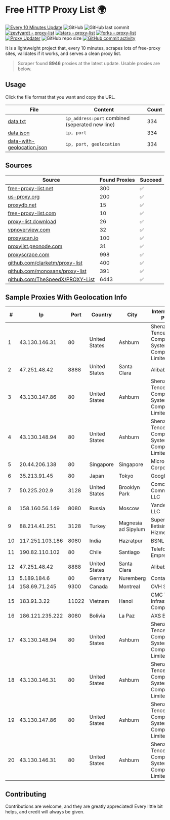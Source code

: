 
# Free HTTP Proxy List 🌍

[![Every 10 Minutes Update](https://github.com/mertguvencli/http-proxy-list/actions/workflows/main.yml/badge.svg?branch=main)](https://github.com/mertguvencli/http-proxy-list/actions/workflows/main.yml)
![GitHub](https://img.shields.io/github/license/mertguvencli/http-proxy-list)
![GitHub last commit](https://img.shields.io/github/last-commit/mertguvencli/http-proxy-list)
[![zevtyardt - proxy-list](https://img.shields.io/static/v1?label=zevtyardt&message=proxy-list&color=blue&logo=github)](https://github.com/zevtyardt/proxy-list "Go to GitHub repo")
[![stars - proxy-list](https://img.shields.io/github/stars/zevtyardt/proxy-list?style=social)](https://github.com/zevtyardt/proxy-list)
[![forks - proxy-list](https://img.shields.io/github/forks/zevtyardt/proxy-list?style=social)](https://github.com/zevtyardt/proxy-list)
[![Proxy Updater](https://github.com/zevtyardt/proxy-list/workflows/Proxy%20Updater/badge.svg)](https://github.com/zevtyardt/proxy-list/actions?query=workflow:"Proxy+Updater")
![GitHub repo size](https://img.shields.io/github/repo-size/zevtyardt/proxy-list)
[![GitHub commit activity](https://img.shields.io/github/commit-activity/m/zevtyardt/proxy-list?logo=commits)](https://github.com/zevtyardt/proxy-list/commits/main)

It is a lightweight project that, every 10 minutes, scrapes lots of free-proxy sites, validates if it works, and serves a clean proxy list.

> Scraper found **8946** proxies at the latest update. Usable proxies are below.

## Usage

Click the file format that you want and copy the URL.

|File|Content|Count|
|----|-------|-----|
|[data.txt](https://raw.githubusercontent.com/mertguvencli/http-proxy-list/main/proxy-list/data.txt)|`ip_address:port` combined (seperated new line)|334|
|[data.json](https://raw.githubusercontent.com/mertguvencli/http-proxy-list/main/proxy-list/data.json)|`ip, port`|334|
|[data-with-geolocation.json](https://raw.githubusercontent.com/mertguvencli/http-proxy-list/main/proxy-list/data-with-geolocation.json)|`ip, port, geolocation`|334|

## Sources

|Source|Found Proxies|Succeed|
|------|-------------|-------|
|[free-proxy-list.net](https://free-proxy-list.net)|300|✅|
|[us-proxy.org](https://www.us-proxy.org)|200|✅|
|[proxydb.net](http://proxydb.net)|15|✅|
|[free-proxy-list.com](https://free-proxy-list.com/?page=&port=&type%5B%5D=http&type%5B%5D=https&up_time=0&search=Search)|10|✅|
|[proxy-list.download](https://www.proxy-list.download/HTTP)|26|✅|
|[vpnoverview.com](https://vpnoverview.com/privacy/anonymous-browsing/free-proxy-servers)|32|✅|
|[proxyscan.io](https://www.proxyscan.io)|100|✅|
|[proxylist.geonode.com](https://proxylist.geonode.com/api/proxy-list?limit=300&page=1&sort_by=lastChecked&sort_type=desc&protocols=http,https)|31|✅|
|[proxyscrape.com](https://api.proxyscrape.com/v2/?request=displayproxies&protocol=http&timeout=10000&country=all&ssl=all&anonymity=all)|998|✅|
|[github.com/clarketm/proxy-list](https://raw.githubusercontent.com/clarketm/proxy-list/master/proxy-list-raw.txt)|400|✅|
|[github.com/monosans/proxy-list](https://raw.githubusercontent.com/monosans/proxy-list/main/proxies/http.txt)|391|✅|
|[github.com/TheSpeedX/PROXY-List](https://raw.githubusercontent.com/TheSpeedX/PROXY-List/master/http.txt)|6443|✅|


## Sample Proxies With Geolocation Info

|#|Ip|Port|Country|City|Internet Service Provider|
|-|--|----|-------|----|-------------------------|
|1|43.130.146.31|80|United States|Ashburn|Shenzhen Tencent Computer Systems Company Limited|
|2|47.251.48.42|8888|United States|Santa Clara|Alibaba.com LLC|
|3|43.130.147.86|80|United States|Ashburn|Shenzhen Tencent Computer Systems Company Limited|
|4|43.130.148.94|80|United States|Ashburn|Shenzhen Tencent Computer Systems Company Limited|
|5|20.44.206.138|80|Singapore|Singapore|Microsoft Corporation|
|6|35.213.91.45|80|Japan|Tokyo|Google LLC|
|7|50.225.202.9|3128|United States|Brooklyn Park|Comcast Cable Communications, LLC|
|8|158.160.56.149|8080|Russia|Moscow|Yandex.Cloud LLC|
|9|88.214.41.251|3128|Turkey|Magnesia ad Sipylum|Superonline Iletisim Hizmetleri A.S.|
|10|117.251.103.186|8080|India|Hazratpur|BSNL Internet|
|11|190.82.110.102|80|Chile|Santiago|Telefonica Empresas|
|12|47.251.48.42|8888|United States|Santa Clara|Alibaba.com LLC|
|13|5.189.184.6|80|Germany|Nuremberg|Contabo GmbH|
|14|158.69.71.245|9300|Canada|Montreal|OVH SAS|
|15|183.91.3.22|11022|Vietnam|Hanoi|CMC Telecom Infrastructure Company|
|16|186.121.235.222|8080|Bolivia|La Paz|AXS Bolivia S. A.|
|17|43.130.148.94|80|United States|Ashburn|Shenzhen Tencent Computer Systems Company Limited|
|18|43.130.146.31|80|United States|Ashburn|Shenzhen Tencent Computer Systems Company Limited|
|19|43.130.147.86|80|United States|Ashburn|Shenzhen Tencent Computer Systems Company Limited|
|20|43.130.146.31|80|United States|Ashburn|Shenzhen Tencent Computer Systems Company Limited|



## Contributing

Contributions are welcome, and they are greatly appreciated! Every
little bit helps, and credit will always be given.

